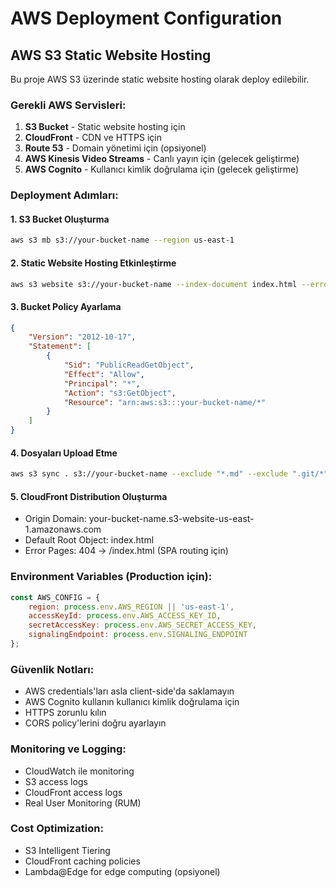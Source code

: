 # AWS Deployment Configuration

## AWS S3 Static Website Hosting

Bu proje AWS S3 üzerinde static website hosting olarak deploy edilebilir.

### Gerekli AWS Servisleri:
1. **S3 Bucket** - Static website hosting için
2. **CloudFront** - CDN ve HTTPS için
3. **Route 53** - Domain yönetimi için (opsiyonel)
4. **AWS Kinesis Video Streams** - Canlı yayın için (gelecek geliştirme)
5. **AWS Cognito** - Kullanıcı kimlik doğrulama için (gelecek geliştirme)

### Deployment Adımları:

#### 1. S3 Bucket Oluşturma
```bash
aws s3 mb s3://your-bucket-name --region us-east-1
```

#### 2. Static Website Hosting Etkinleştirme
```bash
aws s3 website s3://your-bucket-name --index-document index.html --error-document index.html
```

#### 3. Bucket Policy Ayarlama
```json
{
    "Version": "2012-10-17",
    "Statement": [
        {
            "Sid": "PublicReadGetObject",
            "Effect": "Allow",
            "Principal": "*",
            "Action": "s3:GetObject",
            "Resource": "arn:aws:s3:::your-bucket-name/*"
        }
    ]
}
```

#### 4. Dosyaları Upload Etme
```bash
aws s3 sync . s3://your-bucket-name --exclude "*.md" --exclude ".git/*"
```

#### 5. CloudFront Distribution Oluşturma
- Origin Domain: your-bucket-name.s3-website-us-east-1.amazonaws.com
- Default Root Object: index.html
- Error Pages: 404 -> /index.html (SPA routing için)

### Environment Variables (Production için):
```javascript
const AWS_CONFIG = {
    region: process.env.AWS_REGION || 'us-east-1',
    accessKeyId: process.env.AWS_ACCESS_KEY_ID,
    secretAccessKey: process.env.AWS_SECRET_ACCESS_KEY,
    signalingEndpoint: process.env.SIGNALING_ENDPOINT
};
```

### Güvenlik Notları:
- AWS credentials'ları asla client-side'da saklamayın
- AWS Cognito kullanın kullanıcı kimlik doğrulama için
- HTTPS zorunlu kılın
- CORS policy'lerini doğru ayarlayın

### Monitoring ve Logging:
- CloudWatch ile monitoring
- S3 access logs
- CloudFront access logs
- Real User Monitoring (RUM)

### Cost Optimization:
- S3 Intelligent Tiering
- CloudFront caching policies
- Lambda@Edge for edge computing (opsiyonel)
